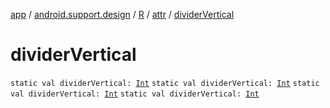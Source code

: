 [app](../../../index.md) / [android.support.design](../../index.md) / [R](../index.md) / [attr](index.md) / [dividerVertical](.)

# dividerVertical

`static val dividerVertical: `[`Int`](https://kotlinlang.org/api/latest/jvm/stdlib/kotlin/-int/index.html)
`static val dividerVertical: `[`Int`](https://kotlinlang.org/api/latest/jvm/stdlib/kotlin/-int/index.html)
`static val dividerVertical: `[`Int`](https://kotlinlang.org/api/latest/jvm/stdlib/kotlin/-int/index.html)
`static val dividerVertical: `[`Int`](https://kotlinlang.org/api/latest/jvm/stdlib/kotlin/-int/index.html)